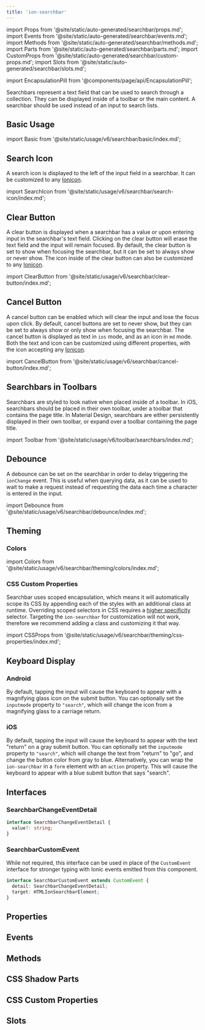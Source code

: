 ```yaml
---
title: 'ion-searchbar'
---
```


import Props from '@site/static/auto-generated/searchbar/props.md';
import Events from '@site/static/auto-generated/searchbar/events.md';
import Methods from '@site/static/auto-generated/searchbar/methods.md';
import Parts from '@site/static/auto-generated/searchbar/parts.md';
import CustomProps from '@site/static/auto-generated/searchbar/custom-props.md';
import Slots from '@site/static/auto-generated/searchbar/slots.md';

<head>
  <title>Search Bar Icon for Keyboard Text Display | Ion-Search Bar</title>
  <meta
    name="description"
    content="Search bars represent a text field that can be used to search through a collection. Learn to input Ion-Search Bar as an icon on Android & iOS keyboard displays."
  />
</head>

import EncapsulationPill from '@components/page/api/EncapsulationPill';

<EncapsulationPill type="scoped" />

Searchbars represent a text field that can be used to search through a collection. They can be displayed inside of a toolbar or the main content. A searchbar should be used instead of an input to search lists.

## Basic Usage

import Basic from '@site/static/usage/v6/searchbar/basic/index.md';

<Basic />

## Search Icon

A search icon is displayed to the left of the input field in a searchbar. It can be customized to any [Ionicon](https://ionic.io/ionicons/).

import SearchIcon from '@site/static/usage/v6/searchbar/search-icon/index.md';

<SearchIcon />

## Clear Button

A clear button is displayed when a searchbar has a value or upon entering input in the searchbar's text field. Clicking on the clear button will erase the text field and the input will remain focused. By default, the clear button is set to show when focusing the searchbar, but it can be set to always show or never show. The icon inside of the clear button can also be customized to any [Ionicon](https://ionic.io/ionicons/).

import ClearButton from '@site/static/usage/v6/searchbar/clear-button/index.md';

<ClearButton />

## Cancel Button

A cancel button can be enabled which will clear the input and lose the focus upon click. By default, cancel buttons are set to never show, but they can be set to always show or only show when focusing the searchbar. The cancel button is displayed as text in `ios` mode, and as an icon in `md` mode. Both the text and icon can be customized using different properties, with the icon accepting any [Ionicon](https://ionic.io/ionicons/).

import CancelButton from '@site/static/usage/v6/searchbar/cancel-button/index.md';

<CancelButton />

## Searchbars in Toolbars

Searchbars are styled to look native when placed inside of a toolbar. In iOS, searchbars should be placed in their own toolbar, under a toolbar that contains the page title. In Material Design, searchbars are either persistently displayed in their own toolbar, or expand over a toolbar containing the page title.

<!-- Reuse the playground from the Toolbar directory -->

import Toolbar from '@site/static/usage/v6/toolbar/searchbars/index.md';

<Toolbar />

## Debounce

A debounce can be set on the searchbar in order to delay triggering the `ionChange` event. This is useful when querying data, as it can be used to wait to make a request instead of requesting the data each time a character is entered in the input.

import Debounce from '@site/static/usage/v6/searchbar/debounce/index.md';

<Debounce />

## Theming

### Colors

import Colors from '@site/static/usage/v6/searchbar/theming/colors/index.md';

<Colors />

### CSS Custom Properties

Searchbar uses scoped encapsulation, which means it will automatically scope its CSS by appending each of the styles with an additional class at runtime. Overriding scoped selectors in CSS requires a [higher specificity](https://developer.mozilla.org/en-US/docs/Web/CSS/Specificity) selector. Targeting the `ion-searchbar` for customization will not work, therefore we recommend adding a class and customizing it that way.

import CSSProps from '@site/static/usage/v6/searchbar/theming/css-properties/index.md';

<CSSProps />

## Keyboard Display

### Android

By default, tapping the input will cause the keyboard to appear with a magnifying glass icon on the submit button. You can optionally set the `inputmode` property to `"search"`, which will change the icon from a magnifying glass to a carriage return.

### iOS

By default, tapping the input will cause the keyboard to appear with the text "return" on a gray submit button. You can optionally set the `inputmode` property to `"search"`, which will change the text from "return" to "go", and change the button color from gray to blue. Alternatively, you can wrap the `ion-searchbar` in a `form` element with an `action` property. This will cause the keyboard to appear with a blue submit button that says "search".

## Interfaces

### SearchbarChangeEventDetail

```typescript
interface SearchbarChangeEventDetail {
  value?: string;
}
```

### SearchbarCustomEvent

While not required, this interface can be used in place of the `CustomEvent` interface for stronger typing with Ionic events emitted from this component.

```typescript
interface SearchbarCustomEvent extends CustomEvent {
  detail: SearchbarChangeEventDetail;
  target: HTMLIonSearchbarElement;
}
```

## Properties

<Props />

## Events

<Events />

## Methods

<Methods />

## CSS Shadow Parts

<Parts />

## CSS Custom Properties

<CustomProps />

## Slots

<Slots />
